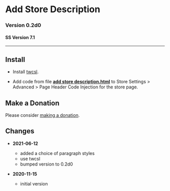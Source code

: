 # Add Store Description

### Version 0.2d0

#### SS Version 7.1

---

## Install

* Install
  [twcsl](https://github.com/tomsWebConsulting/twcsl#install-options).
  
* Add code from file
  **[add store description.html](add%20store%20description.html#L1)**
  to Store Settings > Advanced > Page Header Code Injection for the store page.

## Make a Donation

Please consider
[making a donation](https://github.com/tomsWebConsulting/twcsl#make-a-donation).

## Changes

* **2021-06-12**

  * added a choice of paragraph styles
  * use twcsl
  * bumped version to 0.2d0
  
* **2020-11-15**

  * initial version
